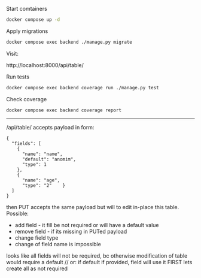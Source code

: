 Start comtainers
```sh
docker compose up -d
```

Apply migrations
```sh
docker compose exec backend ./manage.py migrate
```

Visit:

http://localhost:8000/api/table/


Run tests
```sh
docker compose exec backend coverage run ./manage.py test
```

Check coverage
```sh
docker compose exec backend coverage report
```

----

/api/table/ accepts payload in form:
```
{
  "fields": [
    {
      "name": "name",
      "default": "anomim",
      "type": 1
    },
    {
      "name": "age",
      "type": "2"    }
  ]
}
```

then PUT accepts the same payload but will to edit in-place this table. Possible:
- add field - it fill be not required or will have a default value
- remove field - if its missing in PUTed payload
- change field type
- change of field name is impossible

looks like all fields will not be required, bc otherwise modification of table would require a default
// or: if default if provided, field will use it
FIRST lets create all as not required
